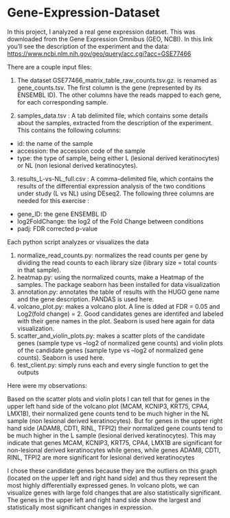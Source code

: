 # Gene-Expression-Dataset

In this project, I analyzed  a real gene expression dataset. This was downloaded from the Gene Expression Omnibus (GEO, NCBI). In this link you’ll see the description of the experiment and the data: https://www.ncbi.nlm.nih.gov/geo/query/acc.cgi?acc=GSE77466

There are a couple input files: 

1) The dataset GSE77466_matrix_table_raw_counts.tsv.gz. is renamed as gene_counts.tsv. The first column is the gene (represented by its ENSEMBL ID). The other columns have the reads mapped to each gene, for each corresponding sample. 

2) samples_data.tsv : A tab delimited file, which contains some details about the samples, extracted from the description of the experiment.
This contains the following columns:
- id: the name of the sample
- accession: the accession code of the sample
- type: the type of sample, being either L (lesional derived keratinocytes) or NL (non lesional derived
keratinocytes).

3) results_L-vs-NL_full.csv : A comma-delimited file, which contains the results of the differential expression analysis of the two conditions under study (L vs NL) using DEseq2. The following three columns are needed for this exercise :
- gene_ID: the gene ENSEMBL ID
- log2FoldChange: the log2 of the Fold Change between conditions
- padj: FDR corrected p-value

Each python script analyzes or visualizes the data 
1) normalize_read_counts.py: normalizes the read counts per gene by dividing the read counts to each library size
(library size = total counts in that sample).
2) heatmap.py:  using the normalized counts, make a Heatmap of the samples. The package seaborn has been installed for data visualization 
3) annotation.py: annotates the table of results with the HUGO gene name and the gene description. PANDAS is used here.
4) volcano_plot.py: makes a volcano plot. A line is dded at FDR = 0.05 and Log2(fold change) = 2. Good candidates genes are identifed and labeled with their gene names in the plot. Seaborn is used here again for data visualization. 
5) scatter_and_violin_plots.py: makes a scatter plots of the candidate genes (sample type vs –log2 of normalized gene counts)
and violin plots of the candidate genes (sample type vs –log2 of normalized gene counts). Seaborn is used here. 
6) test_client.py: simply runs each and every single function to get the outputs

Here were my observations: 

Based on the scatter plots and violin plots I can tell that for genes in the upper left hand side of the volcano plot (MCAM, KCNIP3, KRT75, CPA4, LMX1B), their normalized gene counts tend to be much higher in the NL sample (non lesional derived keratinocytes). But for genes in the upper right hand side (ADAM8, CDTI, RINL, TFPI2) their normalized gene counts tend to be much higher in the L sample (lesional derived keratinocytes). This may indicate that genes MCAM, KCNIP3, KRT75, CPA4, LMX1B are significant for non-lesional derived keratinocytes while genes, while genes ADAM8, CDTI, RINL, TFPI2 are more significant for lesional derived keratinocytes
 
I chose these candidate genes because they are the outliers on this graph (located on the upper left and right hand side) and thus they represent the most highly differentially expressed genes. In volcano plots, we can visualize genes with large fold changes that are also statistically significant. The genes in the upper left and right hand side show the largest and statistically most significant changes in expression.

